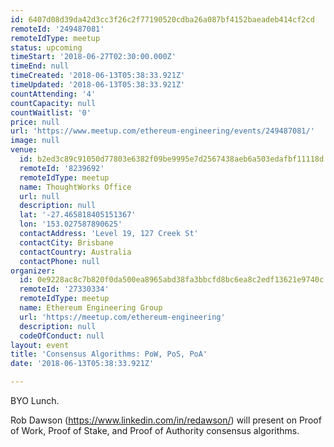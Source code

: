 ```yaml
---
id: 6407d08d39da42d3cc3f26c2f77190520cdba26a087bf4152baeadeb414cf2cd
remoteId: '249487081'
remoteIdType: meetup
status: upcoming
timeStart: '2018-06-27T02:30:00.000Z'
timeEnd: null
timeCreated: '2018-06-13T05:38:33.921Z'
timeUpdated: '2018-06-13T05:38:33.921Z'
countAttending: '4'
countCapacity: null
countWaitlist: '0'
price: null
url: 'https://www.meetup.com/ethereum-engineering/events/249487081/'
image: null
venue:
  id: b2ed3c89c91050d77803e6382f09be9995e7d2567438aeb6a503edafbf11118d
  remoteId: '8239692'
  remoteIdType: meetup
  name: ThoughtWorks Office
  url: null
  description: null
  lat: '-27.465818405151367'
  lon: '153.027587890625'
  contactAddress: 'Level 19, 127 Creek St'
  contactCity: Brisbane
  contactCountry: Australia
  contactPhone: null
organizer:
  id: 0e9228ac8c7b820f0da500ea8965abd38fa3bbcfd8bc6ea8c2edf13621e9740c
  remoteId: '27330334'
  remoteIdType: meetup
  name: Ethereum Engineering Group
  url: 'https://meetup.com/ethereum-engineering'
  description: null
  codeOfConduct: null
layout: event
title: 'Consensus Algorithms: PoW, PoS, PoA'
date: '2018-06-13T05:38:33.921Z'

---
```

<p>BYO Lunch.</p> <p>Rob Dawson (<a href="https://www.linkedin.com/in/redawson/" class="linkified">https://www.linkedin.com/in/redawson/</a>) will present on Proof of Work, Proof of Stake, and Proof of Authority consensus algorithms.</p>
